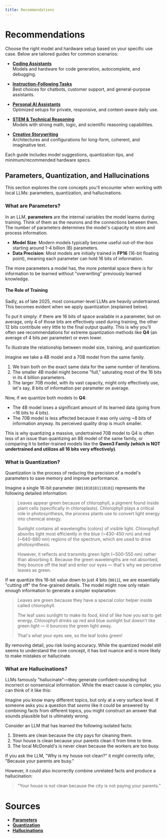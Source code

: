 ```yaml
---
title: Recommendations
---
```


# Recommendations

Choose the right model and hardware setup based on your specific use case. Below are tailored guides for common scenarios:

- [**Coding Assistants**](./coding/)  
  Models and hardware for code generation, autocomplete, and debugging.

- [**Instruction-Following Tasks**](./instruct/)  
  Best choices for chatbots, customer support, and general-purpose assistants.

- [**Personal AI Assistants**](./personal-assistant/)  
  Optimized setups for private, responsive, and context-aware daily use.

- [**STEM & Technical Reasoning**](./stem/)  
  Models with strong math, logic, and scientific reasoning capabilities.

- [**Creative Storywriting**](./storywriting/)  
  Architectures and configurations for long-form, coherent, and imaginative text.

Each guide includes model suggestions, quantization tips, and minimum/recommended hardware specs.

## Parameters, Quantization, and Hallucinations

This section explores the core concepts you'll encounter when working with local LLMs: parameters, quantization, and hallucinations.

### What are Parameters?

In an LLM, **parameters** are the internal variables the model learns during training. Think of them as the neurons and the connections between them. The number of parameters determines the model's capacity to store and process information.

- **Model Size**: Modern models typically become useful out-of-the-box starting around 1-4 billion (B) parameters.
- **Data Precision**: Most models are initially trained in **FP16** (16-bit floating point), meaning each parameter can hold 16 bits of information.

The more parameters a model has, the more potential space there is for information to be learned without "overwriting" previously learned knowledge.

#### The Role of Training

Sadly, as of late 2025, most consumer-level LLMs are heavily undertrained. This becomes evident when we apply quantization (explained below).

To put it simply: if there are 16 bits of space available in a parameter, but on average, only 4 of those bits are effectively used during training, the other 12 bits contribute very little to the final output quality. This is why you'll often see recommendations for extreme quantization methods like **Q4** (an average of 4 bits per parameter) or even lower.

To illustrate the relationship between model size, training, and quantization:

Imagine we take a 4B model and a 70B model from the same family.
1.  We train both on the exact same data for the same number of iterations.
2.  The smaller 4B model might become "full," saturating most of the 16 bits in its 4 billion parameters.
3.  The larger 70B model, with its vast capacity, might only effectively use, let's say, 8 bits of information per parameter on average.

Now, if we quantize both models to **Q4**:
- The 4B model loses a significant amount of its learned data (going from ~16 bits to 4 bits).
- The 70B model is less affected because it was only using ~8 bits of information anyway. Its perceived quality drop is much smaller.

This is why quantizing a massive, undertrained 70B model to Q4 is often less of an issue than quantizing an 8B model of the same family, or comparing it to better-trained models like the **Qwen3 Family (which is NOT undertrained and utilizes all 16 bits very effectively)**.

### What is Quantization?

Quantization is the process of reducing the precision of a model's parameters to save memory and improve performance.

Imagine a single 16-bit parameter (`0011010101110101`) represents the following detailed information:

> Leaves appear green because of chlorophyll, a pigment found inside plant cells (specifically in chloroplasts). Chlorophyll plays a critical role in photosynthesis, the process plants use to convert light energy into chemical energy.
>
> Sunlight contains all wavelengths (colors) of visible light. Chlorophyll absorbs light most efficiently in the blue (~430-450 nm) and red (~640-680 nm) regions of the spectrum, which are used to drive photosynthesis.
>
> However, it reflects and transmits green light (~500-550 nm) rather than absorbing it. Because the green wavelengths are not absorbed, they bounce off the leaf and enter our eyes — that's why we perceive leaves as green.

If we quantize this 16-bit value down to just 4 bits (`0011`), we are essentially "cutting off" the fine-grained details. The model might now only retain enough information to generate a simpler explanation:

> Leaves are green because they have a special color helper inside called chlorophyll.
>
> The leaf uses sunlight to make its food, kind of like how you eat to get energy. Chlorophyll drinks up red and blue sunlight but doesn't like green light — it bounces the green light away.
>
> That's what your eyes see, so the leaf looks green!

By removing detail, you risk losing accuracy. While the quantized model still seems to understand the core concept, it has lost nuance and is more likely to make mistakes or hallucinate.

### What are Hallucinations?

LLMs famously "hallucinate"—they generate confident-sounding but incorrect or nonsensical information. While the exact cause is complex, you can think of it like this:

Imagine you know many different topics, but only at a very surface level. If someone asks you a question that *seems* like it could be answered by combining facts from different topics, you might construct an answer that sounds plausible but is ultimately wrong.

Consider an LLM that has learned the following isolated facts:
1.  Streets are clean because the city pays for cleaning them.
2.  Your house is clean because your parents clean it from time to time.
3.  The local McDonald's is never clean because the workers are too busy.

If you ask the LLM, "Why is my house not clean?" it might correctly infer, "Because your parents are busy."

However, it could also incorrectly combine unrelated facts and produce a hallucination:

> "Your house is not clean because the city is not paying your parents."


# Sources

- **[Parameters](https://www.ibm.com/think/topics/llm-parameters/)**
- **[Quantization](https://www.datacamp.com/tutorial/quantization-for-large-language-models/)**
- **[Hallucinations](https://openai.com/index/why-language-models-hallucinate/)**